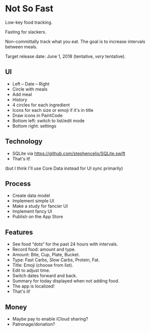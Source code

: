 # Not So Fast

Low-key food tracking.

Fasting for slackers.

Non-committally track what you eat. The goal is to increase intervals between
meals.

Target release date: June 1, 2018 (tentative, *very* tentative).

## UI

* Left – Date – Right
* Circle with meals
* Add meal
* History
* 4 circles for each ingredient
* Icons for each size or emoji if it's in title
* Draw icons in PaintCode
* Bottom left: switch to list/edit mode
* Bottom right: settings

## Technology

* SQLite via https://github.com/stephencelis/SQLite.swift
* That's it!

(but I think I'll use Core Data instead for UI sync primarily)

## Process

* Create data model
* Implement simple UI
* Make a study for fancier UI
* Implement fancy UI
* Publish on the App Store

## Features

* See food “dots“ for the past 24 hours with intervals.
* Record food: amount and type.
* Amount: Bite, Cup, Plate, Bucket.
* Type: Fast Carbs, Slow Carbs, Protein, Fat.
* Title: Emoji (choose from list).
* Edit to adjust time.
* Switch dates forward and back.
* Summary for today displayed when not adding food.
* The app is localized!
* That's it!

## Money

* Maybe pay to enable iCloud sharing?
* Patronage/donation?
